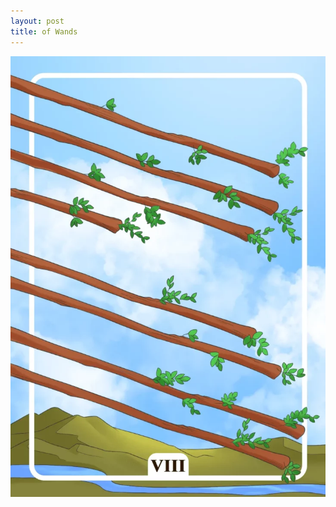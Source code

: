 ```yaml
---
layout: post
title: of Wands
---
```


![](../images/Eight-of-Wands-Tarot-Card-Meaning-732x1024.webp)
